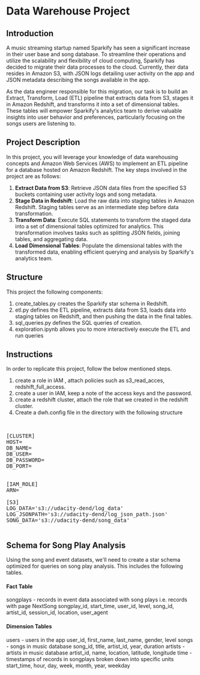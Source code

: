 # Data Warehouse Project

## Introduction
A music streaming startup named Sparkify has seen a significant increase in their user base and song database. To streamline their operations and utilize the scalability and flexibility of cloud computing, Sparkify has decided to migrate their data processes to the cloud. Currently, their data resides in Amazon S3, with JSON logs detailing user activity on the app and JSON metadata describing the songs available in the app.

As the data engineer responsible for this migration, our task is to build an Extract, Transform, Load (ETL) pipeline that extracts data from S3, stages it in Amazon Redshift, and transforms it into a set of dimensional tables. These tables will empower Sparkify's analytics team to derive valuable insights into user behavior and preferences, particularly focusing on the songs users are listening to.


## Project Description
In this project, you will leverage your knowledge of data warehousing concepts and Amazon Web Services (AWS) to implement an ETL pipeline for a database hosted on Amazon Redshift. The key steps involved in the project are as follows:

1. **Extract Data from S3**: Retrieve JSON data files from the specified S3 buckets containing user activity logs and song metadata.
2. **Stage Data in Redshift**: Load the raw data into staging tables in Amazon Redshift. Staging tables serve as an intermediate step before data transformation.
3. **Transform Data**: Execute SQL statements to transform the staged data into a set of dimensional tables optimized for analytics. This transformation involves tasks such as splitting JSON fields, joining tables, and aggregating data.
4. **Load Dimensional Tables**: Populate the dimensional tables with the transformed data, enabling efficient querying and analysis by Sparkify's analytics team.

## Structure

This project the following components:

1. create_tables.py creates the Sparkify star schema in Redshift.
2. etl.py defines the ETL pipeline, extracts data from S3, loads data into staging tables on Redshift, and then pushing the data in the final tables.
3. sql_queries.py defines the SQL queries of creation.
4. exploration.ipynb allows you to more interactively execute the ETL and run queries

## Instructions

In order to replicate this project, follow the below mentioned steps.

1. create a role in IAM , attach policies such as s3_read_acces, redshift_full_access.
2. create a user in IAM, keep a note of the access keys and the password.
3. create a redshift cluster, attach the role that we created in the redshift cluster.
4. Create a dwh.config file in the directory with the following structure


<pre>


[CLUSTER]
HOST=<your_host>
DB_NAME=<your_db_name>
DB_USER=<your_db_user>
DB_PASSWORD=<your_db_password>
DB_PORT=<your_db_port>


[IAM_ROLE]
ARN=<your_iam_role_arn>

[S3]
LOG_DATA='s3://udacity-dend/log_data'
LOG_JSONPATH='s3://udacity-dend/log_json_path.json'
SONG_DATA='s3://udacity-dend/song_data'

</pre>


## Schema for Song Play Analysis
Using the song and event datasets, we'll need to create a star schema optimized for queries on song play analysis. This includes the following tables.

#### Fact Table

songplays - records in event data associated with song plays i.e. records with page NextSong
songplay_id, start_time, user_id, level, song_id, artist_id, session_id, location, user_agent


#### Dimension Tables

users - users in the app
user_id, first_name, last_name, gender, level
songs - songs in music database
song_id, title, artist_id, year, duration
artists - artists in music database
artist_id, name, location, latitude, longitude
time - timestamps of records in songplays broken down into specific units
start_time, hour, day, week, month, year, weekday



